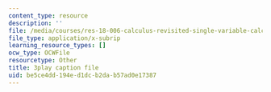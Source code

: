 ```yaml
---
content_type: resource
description: ''
file: /media/courses/res-18-006-calculus-revisited-single-variable-calculus-fall-2010/be5ce4dd194ed1dcb2dab57ad0e17387_y4EcXTVqFb4.srt
file_type: application/x-subrip
learning_resource_types: []
ocw_type: OCWFile
resourcetype: Other
title: 3play caption file
uid: be5ce4dd-194e-d1dc-b2da-b57ad0e17387
---
```

